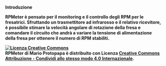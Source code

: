 <p><b>Introduzione</p>
RPMeter è pensato per il monitoring e il controllo degli RPM per le fresatrici. Sfruttando un trasmettitore ad infrarosso e il relativo ricevitore, è possibile stimare la velocità angolare di rotazione della fresa e comandare il circuito che andrà a variare la tensione di alimentazione della fresa per ottenere il numero di RPM stabiliti.

<a rel="license" href="http://creativecommons.org/licenses/by-sa/4.0/"><img alt="Licenza Creative Commons" style="border-width:0" src="https://i.creativecommons.org/l/by-sa/4.0/88x31.png" /></a><br /><span xmlns:dct="http://purl.org/dc/terms/" property="dct:title">RPMeter</span> di <span xmlns:cc="http://creativecommons.org/ns#" property="cc:attributionName">Mario Protopapa</span> è distribuito con Licenza <a rel="license" href="http://creativecommons.org/licenses/by-sa/4.0/">Creative Commons Attribuzione - Condividi allo stesso modo 4.0 Internazionale</a>.
